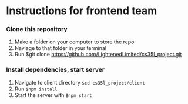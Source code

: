 # Instructions for frontend team
### Clone this repository
1. Make a folder on your computer to store the repo
2. Naviage to that folder in your terminal
3. Run $git clone https://github.com/LightenedLimited/cs35l_project.git

### Install dependencies, start server
1. Navigate to client directory `$cd cs35l_project/client`
2. Run `$npm install`
3. Start the server with `$npm start`